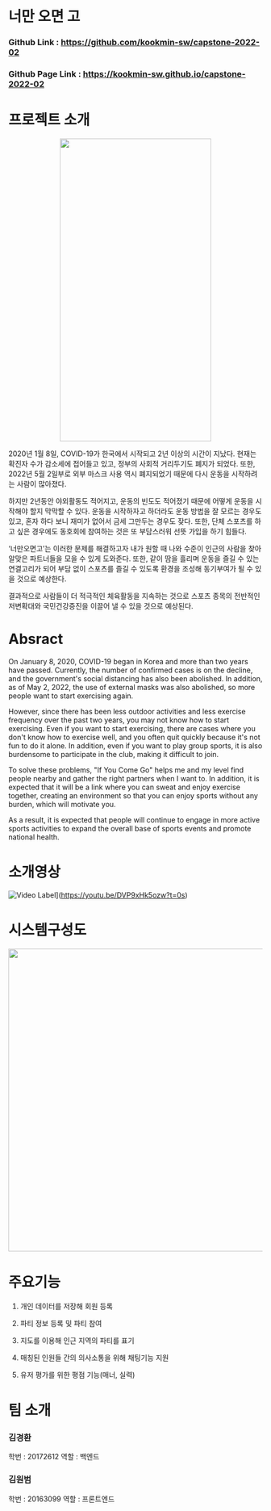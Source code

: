 # 너만 오면 고
### Github Link : https://github.com/kookmin-sw/capstone-2022-02
### Github Page Link : https://kookmin-sw.github.io/capstone-2022-02

# 프로젝트 소개

<p align="center">
<img src="https://firebasestorage.googleapis.com/v0/b/sport-matching-ae539.appspot.com/o/images%2FIAFTEjcwrpgtFoMhKPGPhC4niCA3_1653564345949%2F0.jpg?alt=media&token=7140e9f3-5bd1-4a18-bf23-e0bad7ccd662"  width="300" height="600"/></p>


2020년 1월 8일, COVID-19가 한국에서 시작되고 2년 이상의 시간이 지났다. 현재는 확진자 수가 감소세에 접어들고 있고, 정부의 사회적 거리두기도 폐지가 되었다. 또한, 2022년 5월 2일부로 외부 마스크 사용 역시 폐지되었기 때문에 다시 운동을 시작하려는 사람이 많아졌다.

하지만 2년동안 야외활동도 적어지고, 운동의 빈도도 적어졌기 때문에 어떻게 운동을 시작해야 할지 막막할 수 있다. 운동을 시작하자고 하더라도 운동 방법을 잘 모르는 경우도 있고, 혼자 하다 보니 재미가 없어서 금세 그만두는 경우도 잦다. 또한, 단체 스포츠를 하고 싶은 경우에도 동호회에 참여하는 것은 또 부담스러워 선뜻 가입을 하기 힘들다.

‘너만오면고’는 이러한 문제를 해결하고자 내가 원할 때 나와 수준이 인근의 사람을 찾아 알맞은 파트너들을 모을 수 있게 도와준다. 또한, 같이 땀을 흘리며 운동을 즐길 수 있는 연결고리가 되어 부담 없이 스포츠를 즐길 수 있도록 환경을 조성해 동기부여가 될 수 있을 것으로 예상한다.

결과적으로 사람들이 더 적극적인 체육활동을 지속하는 것으로 스포츠 종목의 전반적인 저변확대와 국민건강증진을 이끌어 낼 수 있을 것으로 예상된다.
# Absract
On January 8, 2020, COVID-19 began in Korea and more than two years have passed. Currently, the number of confirmed cases is on the decline, and the government's social distancing has also been abolished. In addition, as of May 2, 2022, the use of external masks was also abolished, so more people want to start exercising again.  
  
However, since there has been less outdoor activities and less exercise frequency over the past two years, you may not know how to start exercising. Even if you want to start exercising, there are cases where you don't know how to exercise well, and you often quit quickly because it's not fun to do it alone. In addition, even if you want to play group sports, it is also burdensome to participate in the club, making it difficult to join.  
  
To solve these problems, "If You Come Go" helps me and my level find people nearby and gather the right partners when I want to. In addition, it is expected that it will be a link where you can sweat and enjoy exercise together, creating an environment so that you can enjoy sports without any burden, which will motivate you.  
  
As a result, it is expected that people will continue to engage in more active sports activities to expand the overall base of sports events and promote national health.
# 소개영상

![Video Label](http://img.youtube.com/vi/DVP9xHk5ozw/0.jpg)](https://youtu.be/DVP9xHk5ozw?t=0s)

# 시스템구성도



<p align="center">
<img src="https://firebasestorage.googleapis.com/v0/b/sport-matching-ae539.appspot.com/o/images%2F5mQSYXVoTMhihBo7I2wXbf5rjyU2_1653591359141%2F0.jpg?alt=media&token=bebe3936-383c-49ba-90e0-4ce7c191341d"  width="1200" height="600"/></p>

# 주요기능


1. 개인 데이터를 저장해 회원 등록

2. 파티 정보 등록 및 파티 참여

3. 지도를 이용해 인근 지역의 파티를 표기

4. 매칭된 인원들 간의 의사소통을 위해 채팅기능 지원

5. 유저 평가를 위한 평점 기능(매너, 실력)

# 팀 소개
### 김경환

학번 : 20172612 역할 : 백엔드

### 김원범

학번 : 20163099 역할 : 프론트엔드
